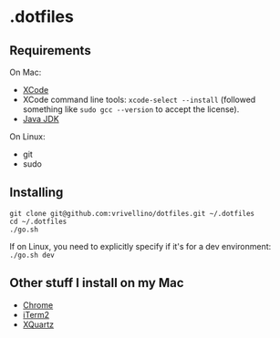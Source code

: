 # .dotfiles

## Requirements

On Mac:
* [XCode](https://itunes.apple.com/us/app/xcode/id497799835?mt=12)
* XCode command line tools: `xcode-select --install` (followed something like `sudo gcc --version` to accept
    the license).
* [Java JDK](http://www.oracle.com/technetwork/java/javase/downloads/index.html)

On Linux:
* git
* sudo

## Installing

```
git clone git@github.com:vrivellino/dotfiles.git ~/.dotfiles
cd ~/.dotfiles
./go.sh
```

If on Linux, you need to explicitly specify if it's for a dev environment: `./go.sh dev`

## Other stuff I install on my Mac

* [Chrome](https://www.google.com/intl/en/chrome/browser/desktop/index.html)
* [iTerm2](https://www.iterm2.com/)
* [XQuartz](http://www.xquartz.org/)
